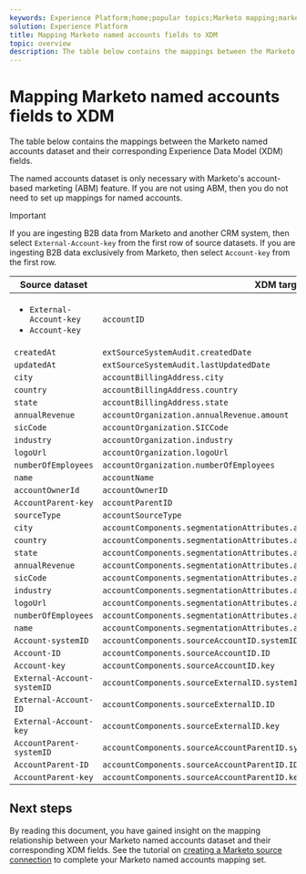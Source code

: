 ```yaml
---
keywords: Experience Platform;home;popular topics;Marketo mapping;marketo mapping;Named accounts mapping;named accounts mapping;named accounts
solution: Experience Platform
title: Mapping Marketo named accounts fields to XDM
topic: overview
description: The table below contains the mappings between the Marketo named accounts dataset and their corresponding XDM fields.
---
```


# Mapping Marketo named accounts fields to XDM

The table below contains the mappings between the Marketo named accounts dataset and their corresponding Experience Data Model (XDM) fields.

The named accounts dataset is only necessary with Marketo's account-based marketing (ABM) feature. If you are not using ABM, then you do not need to set up mappings for named accounts.

>[!IMPORTANT]
>
>If you are ingesting B2B data from Marketo and another CRM system, then select `External-Account-key` from the first row of source datasets. If you are ingesting B2B data exclusively from Marketo, then select `Account-key` from the first row.

| Source dataset | XDM target field |
| -------------- | ---------------- |
| <ul><li>`External-Account-key`</li><li>`Account-key`</li></ul> | `accountID` |
| `createdAt` | `extSourceSystemAudit.createdDate` |
| `updatedAt` | `extSourceSystemAudit.lastUpdatedDate` |
| `city` | `accountBillingAddress.city` |
| `country` | `accountBillingAddress.country` |
| `state` | `accountBillingAddress.state` |
| `annualRevenue` | `accountOrganization.annualRevenue.amount` |
| `sicCode` | `accountOrganization.SICCode` |
| `industry` | `accountOrganization.industry` |
| `logoUrl` | `accountOrganization.logoUrl` |
| `numberOfEmployees` | `accountOrganization.numberOfEmployees` |
| `name` | `accountName` |
| `accountOwnerId` | `accountOwnerID` |
| `AccountParent-key` | `accountParentID` |
| `sourceType` | `accountSourceType` |
| `city` | `accountComponents.segmentationAttributes.accountBillingAddress.city` |
| `country` | `accountComponents.segmentationAttributes.accountBillingAddress.country` |
| `state` | `accountComponents.segmentationAttributes.accountBillingAddress.state` |
| `annualRevenue` | `accountComponents.segmentationAttributes.accountOrganization.annualRevenue.amount` |
| `sicCode` | `accountComponents.segmentationAttributes.accountOrganization.SICCode` |
| `industry` | `accountComponents.segmentationAttributes.accountOrganization.industry` |
| `logoUrl` | `accountComponents.segmentationAttributes.accountOrganization.logoUrl` |
| `numberOfEmployees` | `accountComponents.segmentationAttributes.accountOrganization.numberOfEmployees` |
| `name` | `accountComponents.segmentationAttributes.accountName` |
| `Account-systemID` | `accountComponents.sourceAccountID.systemID` |
| `Account-ID` | `accountComponents.sourceAccountID.ID` |
| `Account-key` | `accountComponents.sourceAccountID.key` |
| `External-Account-systemID` | `accountComponents.sourceExternalID.systemID` |
| `External-Account-ID` | `accountComponents.sourceExternalID.ID` |
| `External-Account-key` | `accountComponents.sourceExternalID.key` |
| `AccountParent-systemID` | `accountComponents.sourceAccountParentID.systemID` |
| `AccountParent-ID` | `accountComponents.sourceAccountParentID.ID` |
| `AccountParent-key` | `accountComponents.sourceAccountParentID.key` |

## Next steps

By reading this document, you have gained insight on the mapping relationship between your Marketo named accounts dataset and their corresponding XDM fields. See the tutorial on [creating a Marketo source connection](../../../tutorials/ui/create/adobe-applications/marketo.md) to complete your Marketo named accounts mapping set.
